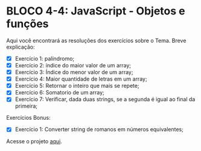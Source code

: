 # BLOCO 4-4: JavaScript - Objetos e funções

Aqui você encontrará as resoluções dos exercícios sobre o Tema. Breve explicação:
- [X] Exercício 1: palíndromo;
- [X] Exercício 2: índice do maior valor de um array;
- [X] Exercício 3: Índice do menor valor de um array;
- [X] Exercício 4: Maior quantidade de letras em um array;
- [X] Exercício 5: Retornar o inteiro que mais se repete;
- [X] Exercício 6: Somatorio de um array;
- [X] Exercício 7: Verificar, dada duas strings, se a segunda é igual ao final da primeira;

Exercícios Bonus: 
- [X] Exercício 1: Converter string de romanos em números equivalentes;

Acesse o projeto [aqui]( ).